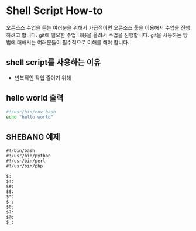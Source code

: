 # Shell Script How-to

오픈소스 수업을 듣는 여러분을 위해서 가급적이면 오픈소스 툴을 이용해서 수업을 진행하려고 합니다.
git에 필요한 수업 내용을 올려서 수업을 진행합니다.
git을 사용하는 방법에 대해서는 여러분들이 필수적으로 이해를 해야 합니다.


## shell script를 사용하는 이유
- 반복적인 작업 줄이기 위해


## hello world 출력
```sh
#!/usr/bin/env bash
echo "hello world"
```



## SHEBANG 예제
```
#!/bin/bash
#!/usr/bin/python
#!/usr/bin/perl
#!/usr/bin/php
```






```
$:	 	
$!:	 	
$#:	 	
$$:	 	
$*:	 	
$-:	 	
$0:	 	
$?:	 	
$@:	 	
$_:	 	
```

